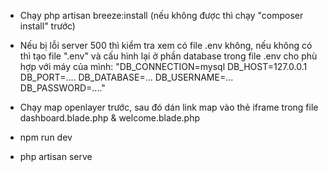 - Chạy php artisan breeze:install (nếu không được thì chạy "composer install" trước)
  
- Nếu bị lỗi server 500 thì kiểm tra xem có file .env không, nếu không có thì tạo file ".env" và cấu hình lại ở phần database trong file .env cho phù hợp với máy của mình:
    "DB_CONNECTION=mysql
    DB_HOST=127.0.0.1
    DB_PORT=....
    DB_DATABASE=...
    DB_USERNAME=...
    DB_PASSWORD=...."
  
- Chạy map openlayer trước, sau đó dán link map vào thẻ iframe trong file dashboard.blade.php & welcome.blade.php
  
- npm run dev
  
- php artisan serve
